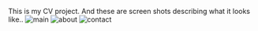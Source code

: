 This is my CV project.
And these are screen shots describing what it looks like..
![main](https://user-images.githubusercontent.com/68735860/108319233-4394a380-71eb-11eb-8bb0-64fad72b43ab.png)
![about](https://user-images.githubusercontent.com/68735860/108319237-468f9400-71eb-11eb-9557-8a2a052468cb.png)
![contact](https://user-images.githubusercontent.com/68735860/108319246-47c0c100-71eb-11eb-8692-8da459305ade.png)
